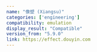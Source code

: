 ```yaml
---
name: "像塑 (Xiangsu)"
categories: ['engineering']
compatibility: emulation
display_result: "Compatible"
version_from: "5.9.0"
link: https://effect.douyin.com
---
```

